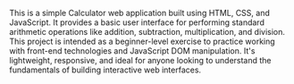 This is a simple Calculator web application built using HTML, CSS, and JavaScript. It provides a basic user interface for performing standard arithmetic operations like addition, subtraction, multiplication, and division. This project is intended as a beginner-level exercise to practice working with front-end technologies and JavaScript DOM manipulation. It's lightweight, responsive, and ideal for anyone looking to understand the fundamentals of building interactive web interfaces.
